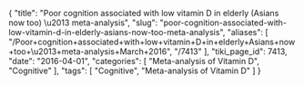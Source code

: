 {
    "title": "Poor cognition associated with low vitamin D in elderly (Asians now too) \u2013 meta-analysis",
    "slug": "poor-cognition-associated-with-low-vitamin-d-in-elderly-asians-now-too-meta-analysis",
    "aliases": [
        "/Poor+cognition+associated+with+low+vitamin+D+in+elderly+Asians+now+too+\u2013+meta-analysis+March+2016",
        "/7413"
    ],
    "tiki_page_id": 7413,
    "date": "2016-04-01",
    "categories": [
        "Meta-analysis of Vitamin D",
        "Cognitive"
    ],
    "tags": [
        "Cognitive",
        "Meta-analysis of Vitamin D"
    ]
}